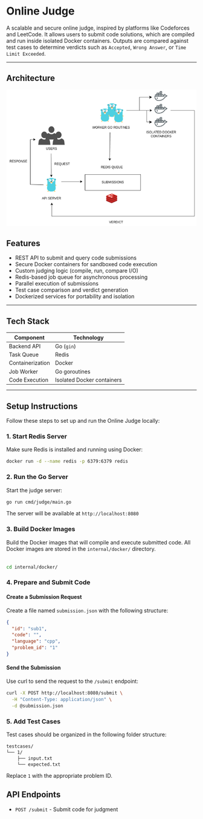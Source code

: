 # Online Judge

A scalable and secure online judge, inspired by platforms like Codeforces and LeetCode. It allows users to submit code solutions, which are compiled and run inside isolated Docker containers. Outputs are compared against test cases to determine verdicts such as `Accepted`, `Wrong Answer`, or `Time Limit Exceeded`.


---

## Architecture

![Architecture](./internal/utils/Judge.png)

## Features

- REST API to submit and query code submissions  
- Secure Docker containers for sandboxed code execution  
- Custom judging logic (compile, run, compare I/O)  
- Redis-based job queue for asynchronous processing  
- Parallel execution of submissions  
- Test case comparison and verdict generation  
- Dockerized services for portability and isolation  

---

## Tech Stack

| Component         | Technology         |
|------------------|--------------------|
| Backend API       | Go (`gin`)         |
| Task Queue        | Redis              |
| Containerization  | Docker             |
| Job Worker        | Go goroutines      |
| Code Execution    | Isolated Docker containers |


---

## Setup Instructions

Follow these steps to set up and run the Online Judge locally:
### 1. Start Redis Server

Make sure Redis is installed and running using Docker:

```bash
docker run -d --name redis -p 6379:6379 redis
```

### 2. Run the Go Server

Start the judge server:

```bash
go run cmd/judge/main.go
```

The server will be available at `http://localhost:8080`

### 3. Build Docker Images

Build the Docker images that will compile and execute submitted code. All Docker images are stored in the `internal/docker/` directory.

```bash

cd internal/docker/
```

### 4. Prepare and Submit Code

#### Create a Submission Request

Create a file named `submission.json` with the following structure:

```json
{
  "id": "sub1",
  "code": "",
  "language": "cpp",
  "problem_id": "1"
}
```

#### Send the Submission

Use curl to send the request to the `/submit` endpoint:

```bash
curl -X POST http://localhost:8080/submit \
  -H "Content-Type: application/json" \
  -d @submission.json
```

### 5. Add Test Cases

Test cases should be organized in the following folder structure:

```
testcases/
└── 1/
    ├── input.txt
    └── expected.txt
```

Replace `1` with the appropriate problem ID.


## API Endpoints

- `POST /submit` - Submit code for judgment









